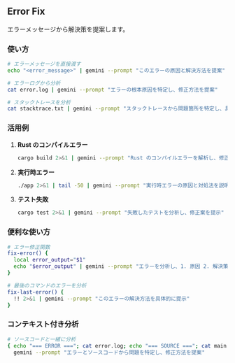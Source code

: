 ## Error Fix

エラーメッセージから解決策を提案します。

### 使い方

```bash
# エラーメッセージを直接渡す
echo "<error_message>" | gemini --prompt "このエラーの原因と解決方法を提案"

# エラーログから分析
cat error.log | gemini --prompt "エラーの根本原因を特定し、修正方法を提案"

# スタックトレースを分析
cat stacktrace.txt | gemini --prompt "スタックトレースから問題箇所を特定し、具体的な修正コードを提示"
```

### 活用例

1. **Rust のコンパイルエラー**
   ```bash
   cargo build 2>&1 | gemini --prompt "Rust のコンパイルエラーを解析し、修正方法を提案"
   ```

2. **実行時エラー**
   ```bash
   ./app 2>&1 | tail -50 | gemini --prompt "実行時エラーの原因と対処法を説明"
   ```

3. **テスト失敗**
   ```bash
   cargo test 2>&1 | gemini --prompt "失敗したテストを分析し、修正案を提示"
   ```

### 便利な使い方

```bash
# エラー修正関数
fix-error() {
  local error_output="$1"
  echo "$error_output" | gemini --prompt "エラーを分析し、1. 原因 2. 解決策 3. 修正コード例 を提示"
}

# 最後のコマンドのエラーを分析
fix-last-error() {
  !! 2>&1 | gemini --prompt "このエラーの解決方法を具体的に提示"
}
```

### コンテキスト付き分析

```bash
# ソースコードと一緒に分析
{ echo "=== ERROR ==="; cat error.log; echo "=== SOURCE ==="; cat main.rs; } | \
  gemini --prompt "エラーとソースコードから問題を特定し、修正方法を提案"
```